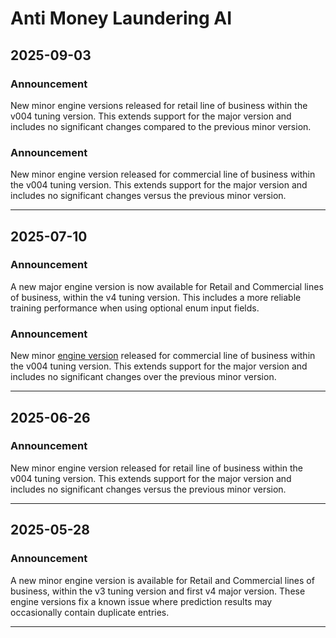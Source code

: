 # Anti Money Laundering AI

## 2025-09-03

### Announcement

New minor engine versions released for retail line of business within the v004 tuning version. This extends support for the major version and includes no significant changes compared to the previous minor version.

### Announcement

New minor engine version released for commercial line of business within the v004 tuning version. This extends support for the major version and includes no significant changes versus the previous minor version.

---
## 2025-07-10

### Announcement

A new major engine version is now available for Retail and Commercial lines of business, within the v4 tuning version. This includes a more reliable training performance when using optional enum input fields.

### Announcement

New minor [engine version](https://cloud.google.com/financial-services/anti-money-laundering/docs/private/engine-versions/aml-commercial.default.v004#aml-commercial.default.v004.008.202505-000) released for commercial line of business within the v004 tuning version. This extends support for the major version and includes no significant changes over the previous minor version.

---
## 2025-06-26

### Announcement

New minor engine version released for retail line of business within the v004 tuning version. This extends support for the major version and includes no significant changes versus the previous minor version.

---
## 2025-05-28

### Announcement

A new minor engine version is available for Retail and Commercial lines of business, within the v3 tuning version and first v4 major version. These engine versions fix a known issue where prediction results may occasionally contain duplicate entries.

---
